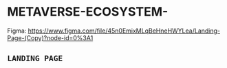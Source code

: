 # METAVERSE-ECOSYSTEM-


Figma: https://www.figma.com/file/45n0EmixMLqBeHneHWYLea/Landing-Page-(Copy)?node-id=0%3A1

## `LANDING PAGE `